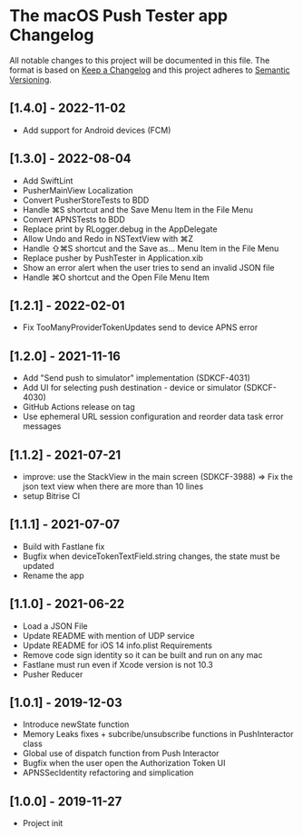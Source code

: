 # The macOS Push Tester app Changelog

All notable changes to this project will be documented in this file.
The format is based on [Keep a Changelog](http://keepachangelog.com/)
and this project adheres to [Semantic Versioning](http://semver.org/).

## [1.4.0] - 2022-11-02
- Add support for Android devices (FCM)

## [1.3.0] - 2022-08-04
- Add SwiftLint
- PusherMainView Localization
- Convert PusherStoreTests to BDD
- Handle ⌘S shortcut and the Save Menu Item in the File Menu
- Convert APNSTests to BDD
- Replace print by RLogger.debug in the AppDelegate
- Allow Undo and Redo in NSTextView with ⌘Z
- Handle ⇧⌘S shortcut and the Save as... Menu Item in the File Menu
- Replace pusher by PushTester in Application.xib
- Show an error alert when the user tries to send an invalid JSON file
- Handle ⌘O shortcut and the Open File Menu Item

## [1.2.1] - 2022-02-01
- Fix TooManyProviderTokenUpdates send to device APNS error

## [1.2.0] - 2021-11-16
- Add "Send push to simulator" implementation (SDKCF-4031)
- Add UI for selecting push destination - device or simulator (SDKCF-4030)
- GitHub Actions release on tag
- Use ephemeral URL session configuration and reorder data task error messages

## [1.1.2] - 2021-07-21
- improve: use the StackView in the main screen (SDKCF-3988) => Fix the json text view when there are more than 10 lines
- setup Bitrise CI

## [1.1.1] - 2021-07-07
- Build with Fastlane fix
- Bugfix when deviceTokenTextField.string changes, the state must be updated
- Rename the app

## [1.1.0] - 2021-06-22
- Load a JSON File
- Update README with mention of UDP service
- Update README for iOS 14 info.plist Requirements
- Remove code sign identity so it can be built and run on any mac
- Fastlane must run even if Xcode version is not 10.3
- Pusher Reducer

## [1.0.1] - 2019-12-03
- Introduce newState function
- Memory Leaks fixes + subcribe/unsubscribe functions in PushInteractor class
- Global use of dispatch function from Push Interactor
- Bugfix when the user open the Authorization Token UI
- APNSSecIdentity refactoring and simplication

## [1.0.0] - 2019-11-27
- Project init
